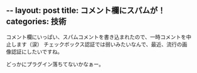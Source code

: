 --
layout: post
title: コメント欄にスパムが！
categories: 技術
--

コメント欄にいっぱい、スパムコメントを書き込まれたので、一時コメントを中止します（涙）
チェックボックス認証では弱いみたいなんで、最近、流行の画像認証にしたいですね。

どっかにプラグイン落ちてないかなぁー。

